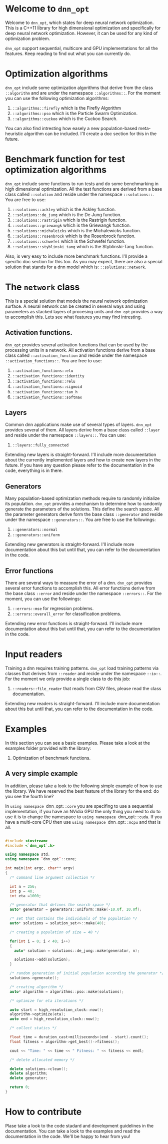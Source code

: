 
# Welcome to `dnn_opt`

Welcome to `dnn_opt`, which states for deep neural network optimization. This is a C++11 library for high dimensional optimization and specifically for deep neural network optimization. However, it can be used for any kind of optimization problem.

`dnn_opt` support sequential, multicore and GPU implementations for all the features. Keep reading to find out what you can currently do.

# Optimization algorithms

`dnn_opt` include some optimization algorithms that derive from the class `::algorithm` and are under the namespace `::algorithms::`. For the moment you can use the following optimization algorithms:

1. `::algorithms::firefly` which is the Firefly Algorithm
2. `::algorithms::pso` which is the Particle Swarm Optimization.
3. `::algorithms::cuckoo` which is the Cuckoo Search.

You can also find intresting how easely a new population-based meta-heuristic algorithm can be included. I'll create a doc section for this in the future.

# Benchmark function for test optimization algorithms

`dnn_opt` include some functions to run tests and do some benchmarking in high dimensional optimization. All the test functions are derived from a base class called `::solution` and reside under the namespace `::solutions::`. You are free to use:

1. `::solutions::ackley` which is the Ackley function.
2. `::solutions::de_jung` which is the De Jung function.
3. `::solutions::rastrigin` which is the Rastrigin function.
4. `::solutions::griewangk` which is the Griewangk function.
5. `::solutions::michaleicks` which is the Michalewicks function.
6. `::solutions::rosenbrock` which is the Rosenbrock function.
7. `::solutions::schwefel` which is the Schwefel function.
8. `::solutions::styblinski_tang` which is the Styblinski-Tang function.

Also, is very easy to include more benchmark functions. I'll provide a specific doc section for this too. As you may expect, there are also a special solution that stands for a dnn model which is: `::solutions::network`.

# The `network` class

This is a special solution that models the neural network optimization surface. A neural network can be created in several ways and using parameters as stacked layers of procesing units and ``dnn_opt`` provides a way to accomplish this. Lets see what features you may find intresting.

## Activation functions.

`dnn_opt` provides several activation functions that can be used by the processing units in a network. All activation functions derive from a base class called `::activation_function` and reside under the namespace `::activation_functions::`. You are free to use:

1. `::activation_functions::elu`
2. `::activation_functions::identity`
3. `::activation_functions::relu`
4. `::activation_functions::sigmoid`
5. `::activation_functions::tan_h`
6. `::activation_functions::softmax`

## Layers

Common dnn applications make use of several types of layers. ``dnn_opt`` provides several of them. All layers derive from a base class called `::layer` and reside under the namespace `::layers::`. You can use:

1. `::layers::fully_connected`

Extending new layers is straight-forward. I'll include more documentation about the currently implemented layers and how to create new layers in the future. If you have any question please refer to the documentation in the code, everything is in there.

## Generators

Many population-based optimization methods require to randomly initialize its population. ``dnn_opt`` provides a mechanism to determine how to randomly generate the parameters of the solutions. This define the search space. All the parameter generators derive form the base class `::generator` and reside under the namespace `::generators::`. You are free to use the followings:

1. `::generators::normal`
2. `::generators::uniform`

Extending new generators is straight-forward. I'll include more documentation about this but until that, you can refer to the documentation in the code.

## Error functions

There are several ways to measure the error of a dnn. `dnn_opt` provides several error functions to accomplish this. All error functions derive from the base class `::error` and reside under the namespace `::errors::`. For the moment, you can use the followings:

1. `::errors::mse` for regression problems.
2. `::errors::overall_error` for classification problems.

Extending new error functions is straight-forward. I'll include more documentation about this but until that, you can refer to the documentation in the code.

# Input readers

Training a dnn requires training patterns. `dnn_opt` load training patterns via classes that derives from `::reader` and recide under the namespace `::io::`. For the moment we only provide a single class to do this job:

1. `::readers::file_reader` that reads from CSV files, please read the class documentation.

Extending new readers is straight-forward. I'll include more documentation about this but until that, you can refer to the documentation in the code.

# Examples

In this section you can see a basic examples. Please take a look at the examples folder provided with the library:

1. Optimization of benchmark functions.

## A very simple example

In addition, please take a look to the following simple example of how to use the library. We have reserved the best feature of the library for the end: do you see the fourth line?

In `using namespace `dnn_opt`::core` you are specifing to use a sequential implementation, if you have an NVidia GPU the only thing you need to do to use it is to change the namespace to `using namespace `dnn_opt`::cuda`. If you have a multi-core CPU then use `using namespace `dnn_opt`::mcpu` and that is all.

````c++

#include <iostream>
#include <`dnn_opt`.h>

using namespace std;
using namespace `dnn_opt`::core;

int main(int argc, char** argv)
{
  /* command line argument collection */

  int n = 256;
  int p = 40;
  int eta =1000;

  /* generator that defines the search space */
  auto* generator = generators::uniform::make(-10.0f, 10.0f);

  /* set that contains the individuals of the population */
  auto* solutions = solution_set<>::make(40);

  /* creating a population of size = 40 */

  for(int i = 0; i < 40; i++)
  {
    auto* solution = solutions::de_jung::make(generator, n);

    solutions->add(solution);
  }

  /* random generation of initial population according the generator */
  solutions->generate();

  /* creating algorithm */
  auto* algorithm = algorithms::pso::make(solutions);

  /* optimize for eta iterations */

  auto start = high_resolution_clock::now();
  algorithm->optimize(eta);
  auto end = high_resolution_clock::now();

  /* collect statics */

  float time = duration_cast<milliseconds>(end - start).count();
  float fitness = algorithm->get_best()->fitness();

  cout << "Time: " << time << " Fitness: " << fitness << endl;

  /* delete allocated memory */

  delete solutions->clean();
  delete algorithm;
  delete generator;

  return 0;
}

````

# How to contribute

Plase take a look to the code stadard and development guidelines in the documentation. You can take a look to the examples and read the documentation in the code. We'll be happy to hear from you!

